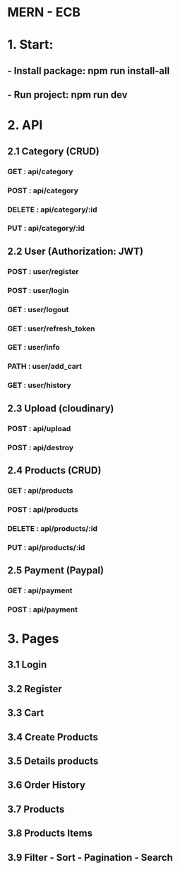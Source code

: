 # MERN - ECB

# 1. Start:
## - Install package: npm run install-all
## - Run project: npm run dev

# 2. API
## 2.1 Category (CRUD)
### GET    : api/category
### POST   : api/category
### DELETE : api/category/:id
### PUT    : api/category/:id
## 2.2 User (Authorization: JWT)
### POST    : user/register
### POST    : user/login
### GET    : user/logout
### GET    : user/refresh_token 
### GET    : user/info
### PATH    : user/add_cart
### GET    : user/history
## 2.3 Upload (cloudinary) 
### POST    : api/upload
### POST    : api/destroy
## 2.4 Products (CRUD)
### GET       : api/products
### POST      : api/products
### DELETE    : api/products/:id
### PUT       : api/products/:id
## 2.5 Payment (Paypal) 
### GET     : api/payment
### POST    : api/payment

# 3. Pages
## 3.1 Login
## 3.2 Register
## 3.3 Cart
## 3.4 Create Products
## 3.5 Details products
## 3.6 Order History
## 3.7 Products
## 3.8 Products Items
## 3.9 Filter - Sort - Pagination - Search  
